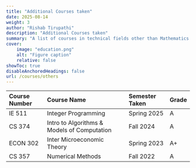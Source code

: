```yaml
---
title: "Additional Courses taken"
date: 2025-08-14
weight: 3
author: "Rishab Tirupathi"
description: "Additional Courses taken" 
summary: "A list of courses in technical fields other than Mathematics and Statistics I have taken as an undergraduate and graduate student." 
cover:
    image: "education.png"
    alt: "Figure caption"
    relative: false
showToc: true
disableAnchoredHeadings: false
url: /courses/others
---
```

| Course Number | Course Name | Semester Taken | Grade |
| :-------------| :----------| :-------------| :--------|
| IE 511        | Integer Programming | Spring 2025 | A |
| CS 374        | Intro to Algorithms & Models of Computation| Fall 2024| A |
| ECON 302      | Inter Microeconomic Theory| Spring 2023| A+|
| CS 357        | Numerical Methods| Fall 2022| A|